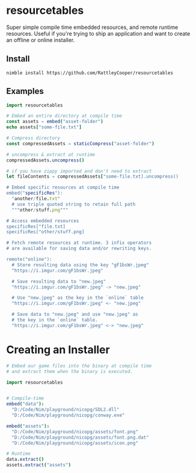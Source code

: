 # resourcetables
 Super simple compile time embedded resources, and remote runtime resources. Useful if you're trying to ship an application and want to create an offline or online installer.

## Install

`nimble install https://github.com/RattleyCooper/resourcetables`

## Examples

```nim
import resourcetables

# Embed an entire directory at compile time
const assets = embed("asset-folder")
echo assets["some-file.txt"]

# Compress directory
const compressedAssets = staticCompress("asset-folder")

# uncompress & extract at runtime
compressedAssets.uncompress()

# if you have zippy imported and don't need to extract
let fileContents = compressedAssets["some-file.txt].uncompress()

# Embed specific resources at compile time
embed("specificRes"):
  "another/file.txt"
  # use triple quoted string to retain full path
  """other/stuff.png"""  

# Access embedded resources
specificRes["file.txt]
specificRes["other/stuff.png]

# Fetch remote resources at runtime. 3 infix operators
# are available for saving data and/or rewriting keys.

remote("online"):
  # Store resulting data using the key "gF1bsWr.jpeg"
  "https://i.imgur.com/gF1bsWr.jpeg"

  # Save resulting data to "new.jpeg"
  "https://i.imgur.com/gF1bsWr.jpeg" -> "new.jpeg"

  # Use "new.jpeg" as the key in the `online` table
  "https://i.imgur.com/gF1bsWr.jpeg" <- "new.jpeg"

  # Save data to "new.jpeg" and use "new.jpeg" as 
  # the key in the `online` table.
  "https://i.imgur.com/gF1bsWr.jpeg" <-> "new.jpeg"   
```

# Creating an Installer

```nim
# Embed our game files into the binary at compile time
# and extract them when the binary is executed.

import resourcetables


# Compile-time
embed("data"):
  "D:/Code/Nim/playground/nicopg/SDL2.dll"
  "D:/Code/Nim/playground/nicopg/conway.exe"

embed("assets"):
  "D:/Code/Nim/playground/nicopg/assets/font.png"
  "D:/Code/Nim/playground/nicopg/assets/font.png.dat"
  "D:/Code/Nim/playground/nicopg/assets/icon.png"

# Runtime
data.extract()
assets.extract("assets")
```
